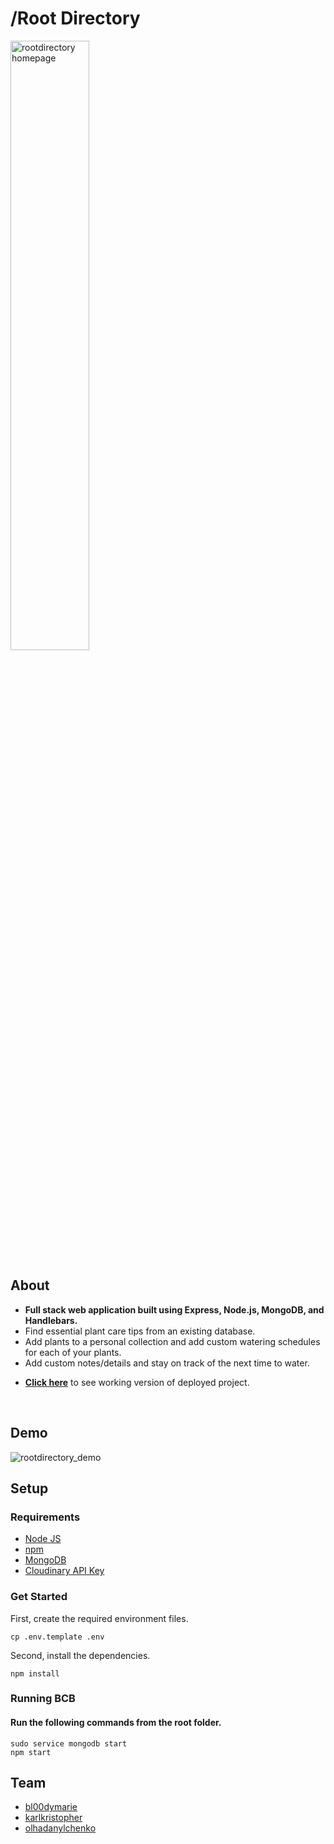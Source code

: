 # /Root Directory

<img src="https://res.cloudinary.com/karlkris/image/upload/v1589709668/github/rootdirectoy_dashboard_lykv3y.png" alt="rootdirectory homepage" width="50%"  />


## About
- <b>Full stack web application built using Express, Node.js, MongoDB, and Handlebars.</b>
- Find essential plant care tips from an existing database.
- Add plants to a personal collection and add custom watering schedules for each of your plants.
- Add custom notes/details and stay on track of the next time to water.
* **[Click here](https://root-directory.herokuapp.com/)** to see working version of deployed project.

<br />


## Demo
<img src="https://res.cloudinary.com/karlkris/image/upload/v1589714187/github/rootdirectory_demo_fovajf.gif" alt="rootdirectory_demo"  />

## Setup

### Requirements

* [Node JS](https://nodejs.org/en/)
* [npm](https://www.npmjs.com/get-npm)
* [MongoDB](https://docs.mongodb.com/manual/installation/)
* [Cloudinary API Key](https://www.cloudinary.com)

### Get Started

First, create the required environment files.

```console
cp .env.template .env
```

Second, install the dependencies.

```console
npm install
```

### Running BCB

#### Run the following commands from the root folder.

```console
sudo service mongodb start
npm start
```


## Team
- [bl00dymarie](https://github.com/orgs/mok-trial/people/bl00dymarie/)
- [karlkristopher](https://github.com/orgs/mok-trial/people/karlkristopher/)
- [olhadanylchenko](https://github.com/orgs/mok-trial/people/olhadanylchenko/)

